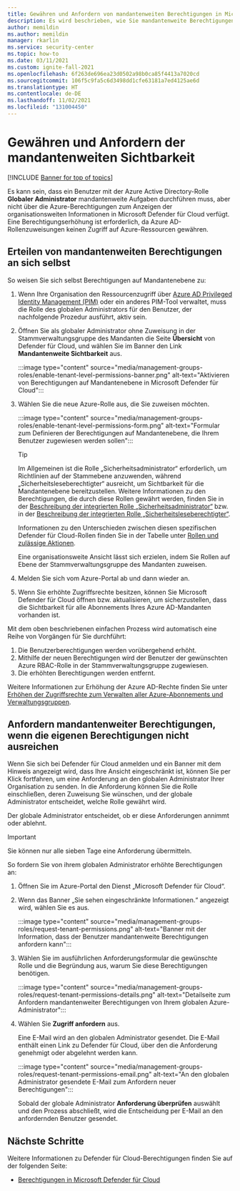 ```yaml
---
title: Gewähren und Anfordern von mandantenweiten Berechtigungen in Microsoft Defender für Cloud
description: Es wird beschrieben, wie Sie mandantenweite Berechtigungen in Microsoft Defender für Cloud verwalten.
author: memildin
ms.author: memildin
manager: rkarlin
ms.service: security-center
ms.topic: how-to
ms.date: 03/11/2021
ms.custom: ignite-fall-2021
ms.openlocfilehash: 6f263de696ea23d0502a98b0ca85f4413a7020cd
ms.sourcegitcommit: 106f5c9fa5c6d3498dd1cfe63181a7ed4125ae6d
ms.translationtype: HT
ms.contentlocale: de-DE
ms.lasthandoff: 11/02/2021
ms.locfileid: "131004450"
---
```

# <a name="grant-and-request-tenant-wide-visibility"></a>Gewähren und Anfordern der mandantenweiten Sichtbarkeit

[!INCLUDE [Banner for top of topics](./includes/banner.md)]

Es kann sein, dass ein Benutzer mit der Azure Active Directory-Rolle **Globaler Administrator** mandantenweite Aufgaben durchführen muss, aber nicht über die Azure-Berechtigungen zum Anzeigen der organisationsweiten Informationen in Microsoft Defender für Cloud verfügt. Eine Berechtigungserhöhung ist erforderlich, da Azure AD-Rollenzuweisungen keinen Zugriff auf Azure-Ressourcen gewähren. 

## <a name="grant-tenant-wide-permissions-to-yourself"></a>Erteilen von mandantenweiten Berechtigungen an sich selbst

So weisen Sie sich selbst Berechtigungen auf Mandantenebene zu:

1. Wenn Ihre Organisation den Ressourcenzugriff über [Azure AD Privileged Identity Management (PIM)](../active-directory/privileged-identity-management/pim-configure.md) oder ein anderes PIM-Tool verwaltet, muss die Rolle des globalen Administrators für den Benutzer, der nachfolgende Prozedur ausführt, aktiv sein.

1. Öffnen Sie als globaler Administrator ohne Zuweisung in der Stammverwaltungsgruppe des Mandanten die Seite **Übersicht** von Defender für Cloud, und wählen Sie im Banner den Link **Mandantenweite Sichtbarkeit** aus. 

    :::image type="content" source="media/management-groups-roles/enable-tenant-level-permissions-banner.png" alt-text="Aktivieren von Berechtigungen auf Mandantenebene in Microsoft Defender für Cloud":::

1. Wählen Sie die neue Azure-Rolle aus, die Sie zuweisen möchten. 

    :::image type="content" source="media/management-groups-roles/enable-tenant-level-permissions-form.png" alt-text="Formular zum Definieren der Berechtigungen auf Mandantenebene, die Ihrem Benutzer zugewiesen werden sollen":::

    > [!TIP]
    > Im Allgemeinen ist die Rolle „Sicherheitsadministrator“ erforderlich, um Richtlinien auf der Stammebene anzuwenden, während „Sicherheitsleseberechtigter“ ausreicht, um Sichtbarkeit für die Mandantenebene bereitzustellen. Weitere Informationen zu den Berechtigungen, die durch diese Rollen gewährt werden, finden Sie in der [Beschreibung der integrierten Rolle „Sicherheitsadministrator“](../role-based-access-control/built-in-roles.md#security-admin) bzw. in der [Beschreibung der integrierten Rolle „Sicherheitsleseberechtigter“](../role-based-access-control/built-in-roles.md#security-reader).
    >
    > Informationen zu den Unterschieden zwischen diesen spezifischen Defender für Cloud-Rollen finden Sie in der Tabelle unter [Rollen und zulässige Aktionen](permissions.md#roles-and-allowed-actions).

    Eine organisationsweite Ansicht lässt sich erzielen, indem Sie Rollen auf Ebene der Stammverwaltungsgruppe des Mandanten zuweisen.  

1. Melden Sie sich vom Azure-Portal ab und dann wieder an.

1. Wenn Sie erhöhte Zugriffsrechte besitzen, können Sie Microsoft Defender für Cloud öffnen bzw. aktualisieren, um sicherzustellen, dass die Sichtbarkeit für alle Abonnements Ihres Azure AD-Mandanten vorhanden ist. 

Mit dem oben beschriebenen einfachen Prozess wird automatisch eine Reihe von Vorgängen für Sie durchführt:

1. Die Benutzerberechtigungen werden vorübergehend erhöht.
1. Mithilfe der neuen Berechtigungen wird der Benutzer der gewünschten Azure RBAC-Rolle in der Stammverwaltungsgruppe zugewiesen.
1. Die erhöhten Berechtigungen werden entfernt.

Weitere Informationen zur Erhöhung der Azure AD-Rechte finden Sie unter [Erhöhen der Zugriffsrechte zum Verwalten aller Azure-Abonnements und Verwaltungsgruppen](../role-based-access-control/elevate-access-global-admin.md).


## <a name="request-tenant-wide-permissions-when-yours-are-insufficient"></a>Anfordern mandantenweiter Berechtigungen, wenn die eigenen Berechtigungen nicht ausreichen

Wenn Sie sich bei Defender für Cloud anmelden und ein Banner mit dem Hinweis angezeigt wird, dass Ihre Ansicht eingeschränkt ist, können Sie per Klick fortfahren, um eine Anforderung an den globalen Administrator Ihrer Organisation zu senden. In die Anforderung können Sie die Rolle einschließen, deren Zuweisung Sie wünschen, und der globale Administrator entscheidet, welche Rolle gewährt wird. 

Der globale Administrator entscheidet, ob er diese Anforderungen annimmt oder ablehnt. 

> [!IMPORTANT]
> Sie können nur alle sieben Tage eine Anforderung übermitteln.

So fordern Sie von ihrem globalen Administrator erhöhte Berechtigungen an:

1. Öffnen Sie im Azure-Portal den Dienst „Microsoft Defender für Cloud“.

1. Wenn das Banner „Sie sehen eingeschränkte Informationen.“ angezeigt wird, wählen Sie es aus.

    :::image type="content" source="media/management-groups-roles/request-tenant-permissions.png" alt-text="Banner mit der Information, dass der Benutzer mandantenweite Berechtigungen anfordern kann":::

1. Wählen Sie im ausführlichen Anforderungsformular die gewünschte Rolle und die Begründung aus, warum Sie diese Berechtigungen benötigen.

    :::image type="content" source="media/management-groups-roles/request-tenant-permissions-details.png" alt-text="Detailseite zum Anfordern mandantenweiter Berechtigungen von Ihrem globalen Azure-Administrator":::

1. Wählen Sie **Zugriff anfordern** aus.

    Eine E-Mail wird an den globalen Administrator gesendet. Die E-Mail enthält einen Link zu Defender für Cloud, über den die Anforderung genehmigt oder abgelehnt werden kann.

    :::image type="content" source="media/management-groups-roles/request-tenant-permissions-email.png" alt-text="An den globalen Administrator gesendete E-Mail zum Anfordern neuer Berechtigungen":::

    Sobald der globale Administrator **Anforderung überprüfen** auswählt und den Prozess abschließt, wird die Entscheidung per E-Mail an den anfordernden Benutzer gesendet. 

## <a name="next-steps"></a>Nächste Schritte

Weitere Informationen zu Defender für Cloud-Berechtigungen finden Sie auf der folgenden Seite:

- [Berechtigungen in Microsoft Defender für Cloud](permissions.md)
